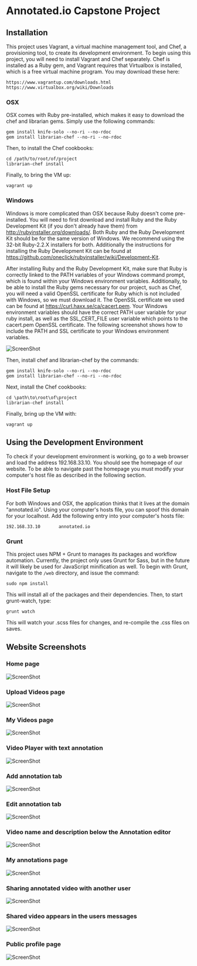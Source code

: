 # Annotated.io Capstone Project

## Installation
This project uses Vagrant, a virtual machine management tool, and Chef, a provisioning tool, to create its development environment. To begin using this project, you will need to install Vagrant and Chef separately. Chef is installed as a Ruby gem, and Vagrant requires that Virtualbox is installed, which is a free virtual machine program. You may download these here:
```
https://www.vagrantup.com/downloads.html
https://www.virtualbox.org/wiki/Downloads
```

### OSX
OSX comes with Ruby pre-installed, which makes it easy to download the chef and librarian gems. Simply use the following commands:
```
gem install knife-solo --no-ri --no-rdoc
gem install librarian-chef --no-ri --no-rdoc
```

Then, to install the Chef cookbooks:
```
cd /path/to/root/of/project
librarian-chef install
```

Finally, to bring the VM up:
```
vagrant up
```

### Windows
Windows is more complicated than OSX because Ruby doesn't come pre-installed. You will need to first download and install Ruby and the Ruby Development Kit (if you don't already have them) from http://rubyinstaller.org/downloads/. Both Ruby and the Ruby Development Kit should be for the same version of Windows. We recommend using the 32-bit Ruby-2.2.X installers for both. Additionally the instructions for installing the Ruby Development Kit can be found at https://github.com/oneclick/rubyinstaller/wiki/Development-Kit.

After installing Ruby and the Ruby Development Kit, make sure that Ruby is correctly linked to the PATH variables of your Windows command prompt, which is found within your Windows environment variables. Additionally, to be able to install the Ruby gems necessary for our project, such as Chef, you will need a valid OpenSSL certificate for Ruby which is not included with Windows, so we must download it. The OpenSSL certificate we used can be found at https://curl.haxx.se/ca/cacert.pem. Your Windows environment variables should have the correct PATH user variable for your ruby install, as well as the SSL\_CERT\_FILE user variable which points to the cacert.pem OpenSSL certificate. The following screenshot shows how to include the PATH and SSL certificate to your Windows environment variables.

![ScreenShot](https://raw.github.com/karlmoser/Video-Annotation/master/screenshots/1.png)

Then, install chef and librarian-chef by the commands:
```
gem install knife-solo --no-ri --no-rdoc
gem install librarian-chef --no-ri --no-rdoc
```

Next, install the Chef cookbooks:
```
cd \path\to\root\of\project
librarian-chef install
```
Finally, bring up the VM with:
```
vagrant up
```

## Using the Development Environment
To check if your development environment is working, go to a web browser and load the address 192.168.33.10. You should see the homepage of our website. To be able to navigate past the homepage you must modify your computer's host file as described in the following section.

### Host File Setup
For both Windows and OSX, the application thinks that it lives at the domain "annotated.io". Using your computer's hosts file, you can spoof this domain for your localhost. Add the following entry into your computer's hosts file:
```
192.168.33.10		annotated.io
```


### Grunt
This project uses NPM + Grunt to manages its packages and workflow automation. Currently, the project only uses Grunt for Sass, but in the future it will likely be used for JavaScript minification as well. To begin with Grunt, navigate to the `/web` directory, and issue the command:
```
sudo npm install 
```
This will install all of the packages and their dependencies. Then, to start grunt-watch, type:
```
grunt watch
```
This will watch your .scss files for changes, and re-compile the .css files on saves.

## Website Screenshots
### Home page
![ScreenShot](https://raw.github.com/karlmoser/Video-Annotation/master/screenshots/2.PNG)

### Upload Videos page
![ScreenShot](https://raw.github.com/karlmoser/Video-Annotation/master/screenshots/3.PNG)

### My Videos page
![ScreenShot](https://raw.github.com/karlmoser/Video-Annotation/master/screenshots/4.PNG)

### Video Player with text annotation
![ScreenShot](https://raw.github.com/karlmoser/Video-Annotation/master/screenshots/5.PNG)

### Add annotation tab
![ScreenShot](https://raw.github.com/karlmoser/Video-Annotation/master/screenshots/6.PNG)

### Edit annotation tab
![ScreenShot](https://raw.github.com/karlmoser/Video-Annotation/master/screenshots/7.PNG)

### Video name and description below the Annotation editor
![ScreenShot](https://raw.github.com/karlmoser/Video-Annotation/master/screenshots/8.PNG)

### My annotations page
![ScreenShot](https://raw.github.com/karlmoser/Video-Annotation/master/screenshots/9.PNG)

### Sharing annotated video with another user
![ScreenShot](https://raw.github.com/karlmoser/Video-Annotation/master/screenshots/10.PNG)

### Shared video appears in the users messages
![ScreenShot](https://raw.github.com/karlmoser/Video-Annotation/master/screenshots/11.PNG)

### Public profile page
![ScreenShot](https://raw.github.com/karlmoser/Video-Annotation/master/screenshots/12.PNG)

